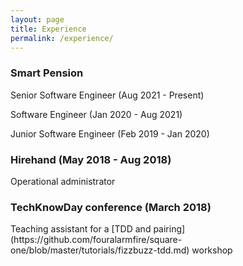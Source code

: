 ```yaml
---
layout: page
title: Experience
permalink: /experience/
---
```

<h3> Smart Pension </h3>

<p> Senior Software Engineer (Aug 2021 - Present) </p>

<p> Software Engineer (Jan 2020 - Aug 2021) </p>

<p> Junior Software Engineer (Feb 2019 - Jan 2020) </p>

<h3> Hirehand (May 2018 - Aug 2018)</h3>
Operational administrator

<h3> TechKnowDay conference (March 2018) </h3>
Teaching assistant for a
[TDD and pairing](https://github.com/fouralarmfire/square-one/blob/master/tutorials/fizzbuzz-tdd.md) workshop

